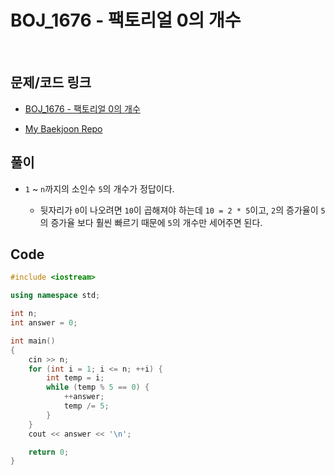 # BOJ_1676 - 팩토리얼 0의 개수

&nbsp;

## 문제/코드 링크

- [BOJ_1676 - 팩토리얼 0의 개수](https://www.acmicpc.net/problem/1676)

- [My Baekjoon Repo](https://github.com/Meantint/Baekjoon)

## 풀이

- `1` ~ `n`까지의 소인수 `5`의 개수가 정답이다.

  - 뒷자리가 `0`이 나오려면 `10`이 곱해져야 하는데 `10 = 2 * 5`이고, `2`의 증가율이 `5`의 증가율 보다 훨씬 빠르기 때문에 `5`의 개수만 세어주면 된다.

## Code

```cpp
#include <iostream>

using namespace std;

int n;
int answer = 0;

int main()
{
    cin >> n;
    for (int i = 1; i <= n; ++i) {
        int temp = i;
        while (temp % 5 == 0) {
            ++answer;
            temp /= 5;
        }
    }
    cout << answer << '\n';

    return 0;
}
```

